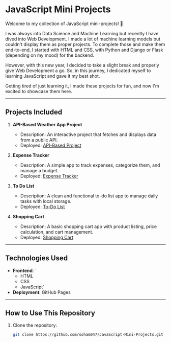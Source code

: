# JavaScript Mini Projects

Welcome to my collection of JavaScript mini-projects! 🚀

I was always into Data Science and Machine Learning but recently I have dived into Web Development. I made a lot of machine learning models but couldn't display them as proper projects. To complete those and make them end-to-end, I started with HTML and CSS, with Python and Django or Flask (depending on my mood) for the backend.

However, with this new year, I decided to take a slight break and properly give Web Development a go. So, in this journey, I dedicated myself to learning JavaScript and gave it my best shot. 

Getting tired of just learning it, I made these projects for fun, and now I'm excited to showcase them here.

---

## Projects Included

1. **API-Based Weather App Project**
   - Description: An interactive project that fetches and displays data from a public API.
   - Deployed: [API-Based Project](https://soham047.github.io/JavaScript-Mini-Projects/API-based-Weather-App/)

2. **Expense Tracker**
   - Description: A simple app to track expenses, categorize them, and manage a budget.
   - Deployed: [Expense Tracker](https://soham047.github.io/JavaScript-Mini-Projects/Expense-Tracker/)

3. **To Do List**
   - Description: A clean and functional to-do list app to manage daily tasks with local storage.
   - Deployed: [To-Do List](https://soham047.github.io/JavaScript-Mini-Projects/To-do-list/)

4. **Shopping Cart**
   - Description: A basic shopping cart app with product listing, price calculation, and cart management.
   - Deployed: [Shopping Cart](https://soham047.github.io/JavaScript-Mini-Projects/Shopping-Cart/)

---

## Technologies Used

- **Frontend**: `
   - HTML
   - CSS
   - JavaScript`
- **Deployment**: GitHub Pages

---

## How to Use This Repository

1. Clone the repository:
   ```bash
   git clone https://github.com/soham047/JavaScript-Mini-Projects.git
